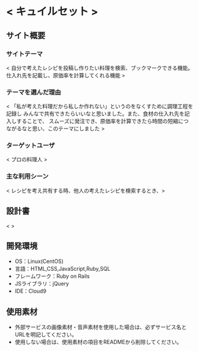 # < キュイルセット >

## サイト概要
### サイトテーマ
< 自分で考えたレシピを投稿し作りたい料理を検索、ブックマークできる機能。
  仕入れ先を記載し、原価率を計算してくれる機能 >

### テーマを選んだ理由
< 「私が考えた料理だから私しか作れない」というのをなくすために調理工程を記録し
  みんなで共有できたらいいなと思いました。また、食材の仕入れ先を記入しすることで、
  スムーズに発注でき、原価率を計算できたら時間の短縮につながるなと思い、このテーマにしました >

### ターゲットユーザ
< プロの料理人 >

### 主な利用シーン
< レシピを考え共有する時、他人の考えたレシピを検索するとき、>

## 設計書
<  >

## 開発環境
- OS：Linux(CentOS)
- 言語：HTML,CSS,JavaScript,Ruby,SQL
- フレームワーク：Ruby on Rails
- JSライブラリ：jQuery
- IDE：Cloud9

## 使用素材
- 外部サービスの画像素材・音声素材を使用した場合は、必ずサービス名とURLを明記してください。
- 使用しない場合は、使用素材の項目をREADMEから削除してください。